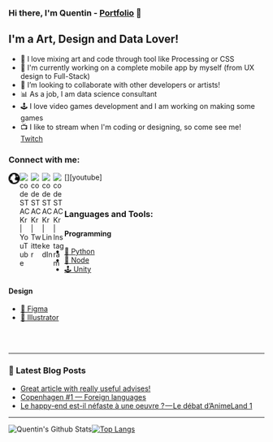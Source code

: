 ### Hi there, I'm Quentin - [Portfolio][website] 🎉

## I'm a Art, Design and Data Lover!
- 🎨 I love mixing art and code through tool like Processing or CSS
- 📱 I'm currently working on a complete mobile app by myself (from UX design to Full-Stack)
- 👯 I’m looking to collaborate with other developers or artists!
- 📊 As a job, I am data science consultant
- 🕹 I love video games development and I am working on making some games
- 📺 I like to stream when I'm coding or designing, so come see me! [Twitch][twitch]

### Connect with me:

[<img align="left" alt="codeSTACKr.com" width="22px" src="https://raw.githubusercontent.com/iconic/open-iconic/master/svg/globe.svg" />][website]
[<img align="left" alt="codeSTACKr | YouTube" width="22px" src="https://cdn.jsdelivr.net/npm/simple-icons@v3/icons/youtube.svg" />][youtube]
[<img align="left" alt="codeSTACKr | Twitter" width="22px" src="https://cdn.jsdelivr.net/npm/simple-icons@v3/icons/twitter.svg" />][twitter]
[<img align="left" alt="codeSTACKr | LinkedIn" width="22px" src="https://cdn.jsdelivr.net/npm/simple-icons@v3/icons/linkedin.svg" />][linkedin]
[<img align="left" alt="codeSTACKr | Instagram" width="22px" src="https://cdn.jsdelivr.net/npm/simple-icons@v3/icons/instagram.svg" />][twitch]

<br />

### Languages and Tools:

#### Programming

- [🐍 Python](https://www.python.org/)
- [🔗 Node](https://nodejs.org/en/)
- [🕹 Unity](https://unity.com/)

#### Design

- [🍧 Figma](https://www.figma.com/)
- [🎨 Illustrator](https://www.adobe.com/products/illustrator.html)

<br />
<br />

---

### 📕 Latest Blog Posts
<!-- BLOG-POST-LIST:START -->
- [Great article with really useful advises!](https://medium.com/@Miionu/great-article-with-really-useful-advises-3c30700bef4b?source=rss-632926c8cf4f------2)
- [Copenhagen #1 — Foreign languages](https://medium.com/quentinrospars/copenhagen-1-foreign-languages-dce437e6ab16?source=rss-632926c8cf4f------2)
- [Le happy-end est-il néfaste à une oeuvre ? — Le débat d’AnimeLand 1](https://medium.com/@Miionu/les-happy-ends-6eb14b5236e?source=rss-632926c8cf4f------2)
<!-- BLOG-POST-LIST:END -->

---

<img align="left" alt="Quentin's Github Stats" src="https://github-readme-stats.vercel.app/api?username=qrospars&show_icons=true&hide_border=true&count_private=true" />

[![Top Langs](https://github-readme-stats.vercel.app/api/top-langs/?username=qrospars)](https://qrospars.github.io/portfolio/)

[website]: https://qrospars.github.io/portfolio/
[twitter]: https://twitter.com/Miionu
[twitch]: https://www.twitch.tv/miionu
[linkedin]: https://www.linkedin.com/in/quentin-rospars-a073b6150/
